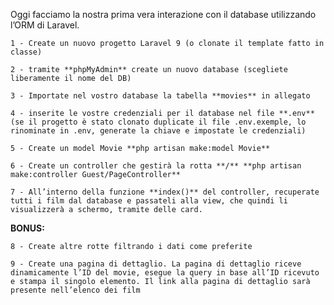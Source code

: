 Oggi facciamo la nostra prima vera interazione con il database utilizzando l’ORM di Laravel.

    1 - Create un nuovo progetto Laravel 9 (o clonate il template fatto in classe)

    2 - tramite **phpMyAdmin** create un nuovo database (scegliete liberamente il nome del DB)

    3 - Importate nel vostro database la tabella **movies** in allegato

    4 - inserite le vostre credenziali per il database nel file **.env** (se il progetto è stato clonato duplicate il file .env.exemple, lo rinominate in .env, generate la chiave e impostate le credenziali)

    5 - Create un model Movie **php artisan make:model Movie**

    6 - Create un controller che gestirà la rotta **/** **php artisan make:controller Guest/PageController**

    7 - All’interno della funzione **index()** del controller, recuperate tutti i film dal database e passateli alla view, che quindi li visualizzerà a schermo, tramite delle card.

**BONUS:**

    8 - Create altre rotte filtrando i dati come preferite

    9 - Create una pagina di dettaglio. La pagina di dettaglio riceve dinamicamente l’ID del movie, esegue la query in base all’ID ricevuto e stampa il singolo elemento. Il link alla pagina di dettaglio sarà presente nell’elenco dei film
